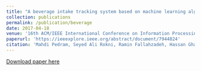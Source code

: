 ```yaml
---
title: "A beverage intake tracking system based on machine learning algorithms, and ultrasonic and color sensors"
collection: publications
permalink: /publication/beverage
date: 2017-04-18
venue: '16th ACM/IEEE International Conference on Information Processing in Sensor Networks (IPSN)'
paperurl: 'https://ieeexplore.ieee.org/abstract/document/7944824'
citation: 'Mahdi Pedram, Seyed Ali Rokni, Ramin Fallahzadeh, Hassan Ghasemzadeh. (2016). &quot;A beverage intake tracking system based on machine learning algorithms, and ultrasonic and color sensors.&quot; <i>16th ACM/IEEE International Conference on Information Processing in Sensor Networks (IPSN)</i>.'
---
```


[Download paper here](https://github.com/mahdipedro/mpedram.github.io/blob/master/files/beverage.pdf)
